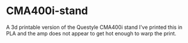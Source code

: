 # CMA400i-stand
A 3d printable version of the Questyle CMA400i stand
I've printed this in PLA and the amp does not appear to get hot enough to warp the print.
